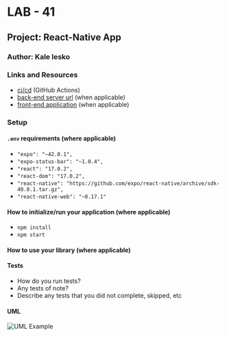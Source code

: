 # LAB - 41

## Project: React-Native App

### Author: Kale lesko

### Links and Resources

- [ci/cd](http://xyz.com) (GitHub Actions)
- [back-end server url](http://xyz.com) (when applicable)
- [front-end application](http://xyz.com) (when applicable)

### Setup

#### `.env` requirements (where applicable)

- `"expo": "~42.0.1",`
- `"expo-status-bar": "~1.0.4",`
- `"react": "17.0.2",`
- `"react-dom": "17.0.2",`
- `"react-native": "https://github.com/expo/react-native/archive/sdk-40.0.1.tar.gz",`
- `"react-native-web": "~0.17.1"`

#### How to initialize/run your application (where applicable)

- `npm install`
- `npm start`

#### How to use your library (where applicable)

#### Tests

- How do you run tests?
- Any tests of note?
- Describe any tests that you did not complete, skipped, etc

#### UML

![UML Example](./reference/uml-1.png)
